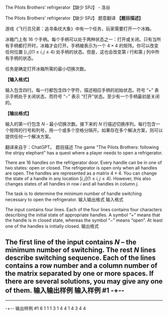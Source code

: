 



The Pilots Brothers' refrigerator【缺少 SPJ】 - 洛谷














The Pilots Brothers' refrigerator【缺少 SPJ】
题意翻译
**【题目描述】**

游戏《飞行员兄弟：追寻条纹大象》中有一个任务，玩家需要打开一个冰箱。

冰箱门上有 $16$ 个手柄。每个手柄可以处于两种状态之一：打开或关闭。只有当所有手柄都打开时，冰箱才会打开。手柄被表示为一个 $4\times4$ 的矩阵。你可以改变任何位置 $[i, j] (1 \leq i, j \leq 4)$ 处手柄的状态。但是，这也会改变第 $i$ 行和第 $j$ 列中所有手柄的状态。

任务是确定打开冰箱所需的最小切换次数。

**【输入格式】**

输入包含四行。每一行都包含四个字符，描述相应手柄的初始状态。符号 “+” 表示手柄处于关闭状态，而符号 “−” 表示 “打开”状态。至少有一个手柄最初是关闭的。

**【输出格式】**

输入的第一行包含 $N$ - 最小切换次数。接下来的 $N$ 行描述切换序列。每行包含一个矩阵的行号和列号，用一个或多个空格分隔开。如果存在多个解决方案，则可以提供任何一个解决方案。

翻译来自于：ChatGPT。
题目描述
The game “The Pilots Brothers: following the stripy elephant” has a quest where a player needs to open a refrigerator.

There are $16$ handles on the refrigerator door. Every handle can be in one of two states: open or closed. The refrigerator is open only when all handles are open. The handles are represented as a matrix $4\times4$. You can change the state of a handle in any location $[i, j] (1 \leq i, j \leq 4)$. However, this also changes states of all handles in row $i$ and all handles in column $j$.

The task is to determine the minimum number of handle switching necessary to open the refrigerator.
输入输出格式
输入格式

The input contains four lines. Each of the four lines contains four characters describing the initial state of appropriate handles. A symbol “+” means that the handle is in closed state, whereas the symbol “−” means “open”. At least one of the handles is initially closed.
输出格式

The first line of the input contains $N$ – the minimum number of switching. The rest $N$ lines describe switching sequence. Each of the lines contains a row number and a column number of the matrix separated by one or more spaces. If there are several solutions, you may give any one of them.
输入输出样例
输入样例 #1
-+--
----
----
-+--
输出样例 #1
6 
1 1 
1 3 
1 4 
4 1 
4 3 
4 4






